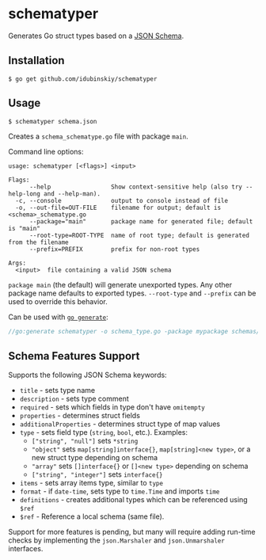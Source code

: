 # schematyper

Generates Go struct types based on a [JSON Schema](http://json-schema.org/).

## Installation
```
$ go get github.com/idubinskiy/schematyper
```

## Usage
```
$ schematyper schema.json
```
Creates a `schema_schematype.go` file with package `main`.

Command line options:
```
usage: schematyper [<flags>] <input>

Flags:
      --help                 Show context-sensitive help (also try --help-long and --help-man).
  -c, --console              output to console instead of file
  -o, --out-file=OUT-FILE    filename for output; default is <schema>_schematype.go
      --package="main"       package name for generated file; default is "main"
      --root-type=ROOT-TYPE  name of root type; default is generated from the filename
      --prefix=PREFIX        prefix for non-root types

Args:
  <input>  file containing a valid JSON schema
```

`package main` (the default) will generate unexported types. Any other package name defaults to exported types. `--root-type` and `--prefix` can be used to override this behavior.

Can be used with [`go generate`](https://blog.golang.org/generate):
```go
//go:generate schematyper -o schema_type.go -package mypackage schemas/schema.json
```

## Schema Features Support
Supports the following JSON Schema keywords:
* `title` - sets type name
* `description` - sets type comment
* `required` - sets which fields in type don't have `omitempty`
* `properties` - determines struct fields
* `additionalProperties` - determines struct type of map values
* `type` - sets field type (`string`, `bool`, etc.). Examples:
    * `["string", "null"]` sets `*string`
    * `"object"` sets `map[string]interface{}`, `map[string]<new type>`, or a new struct type depending on schema
    * `"array"` sets `[]interface{}` or `[]<new type>` depending on schema
    * `["string", "integer"]` sets `interface{}`
* `items` - sets array items type, similar to `type`
* `format` - if `date-time`, sets type to `time.Time` and imports `time`
* `definitions` - creates additional types which can be referenced using `$ref`
* `$ref` - Reference a local schema (same file).

Support for more features is pending, but many will require adding run-time checks by implementing the `json.Marshaler` and `json.Unmarshaler` interfaces.
